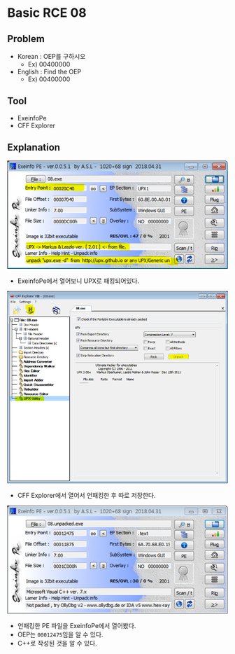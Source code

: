 # Basic RCE 08

## Problem
* Korean : OEP를 구하시오
	- Ex) 00400000
* English : Find the OEP
	- Ex) 00400000 

## Tool
* ExeinfoPe
* CFF Explorer

## Explanation
![](./1.PNG?raw=true)
* ExeinfoPe에서 열어보니 UPX로 패킹되어있다.

![](./2.PNG?raw=true)
* CFF Explorer에서 열어서 언패킹한 후 따로 저장한다.

![](./3.PNG?raw=true)
* 언패킹한 PE 파일을 ExeinfoPe에서 열어봤다.
* OEP는 `00012475`임을 알 수 있다.
* C++로 작성된 것을 알 수 있다.